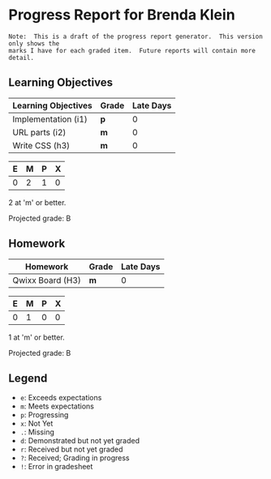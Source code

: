 # Progress Report for Brenda Klein
    Note:  This is a draft of the progress report generator.  This version only shows the
    marks I have for each graded item.  Future reports will contain more detail.
## Learning Objectives
|Learning Objectives|Grade|Late Days|
|------|-------|-------|
|Implementation (i1)|**p**|0|
|URL parts (i2)|**m**|0|
|Write CSS (h3)|**m**|0|

|E|M|P|X|
|------|-------|-------|-------|
|0|2|1|0|

2 at 'm' or better.

Projected grade:  B
## Homework
|Homework|Grade|Late Days|
|------|-------|-------|
|Qwixx Board (H3)|**m**|0|

|E|M|P|X|
|------|-------|-------|-------|
|0|1|0|0|

1 at 'm' or better.

Projected grade:  B

## Legend 
* `e`: Exceeds expectations
* `m`: Meets expectations
* `p`: Progressing
* `x`: Not Yet
* `.`: Missing
* `d`: Demonstrated but not yet graded
* `r`: Received but not yet graded
* `?`: Received; Grading in progress
* `!`: Error in gradesheet
